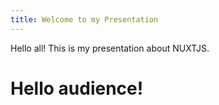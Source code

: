 ```yaml
---
title: Welcome to my Presentation
---
```


Hello all! This is my presentation about NUXTJS.

# Hello audience!
